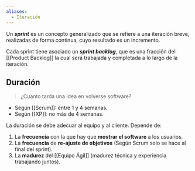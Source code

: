 ```yaml
---
aliases:
  - Iteración
---
```


Un **_sprint_** es un concepto generalizado que se refiere a una iteración breve, realizadas de forma continua, cuyo resultado es un incremento.

Cada sprint tiene asociado un **_sprint backlog_**, que es una fracción del [[Product Backlog]] la cual será trabajada y completada a lo largo de la iteración.

## Duración

> ¿Cuanto tarda una idea en volverse software?

- Según [[Scrum]]: entre 1 y 4 semanas.
- Según [[XP]]: no más de 4 semanas.

La duración se debe adecuar al equipo y al cliente. Depende de:

1. La **frecuencia** con la que hay que **mostrar el software** a los usuarios.
2. La **frecuencia** de **re-ajuste de objetivos** (Según Scrum solo se hace al final del sprint).
3. La **madurez** del [[Equipo Ágil]] (madurez técnica y experiencia trabajando juntos).
